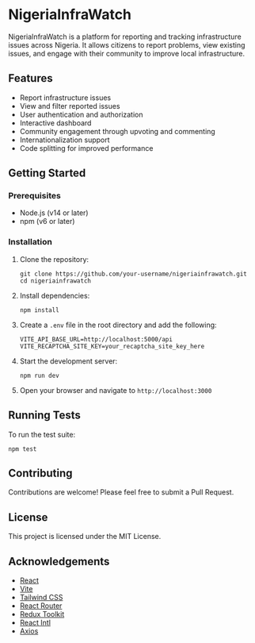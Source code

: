 # NigeriaInfraWatch

NigeriaInfraWatch is a platform for reporting and tracking infrastructure issues across Nigeria. It allows citizens to report problems, view existing issues, and engage with their community to improve local infrastructure.

## Features

- Report infrastructure issues
- View and filter reported issues
- User authentication and authorization
- Interactive dashboard
- Community engagement through upvoting and commenting
- Internationalization support
- Code splitting for improved performance

## Getting Started

### Prerequisites

- Node.js (v14 or later)
- npm (v6 or later)

### Installation

1. Clone the repository:
   ```
   git clone https://github.com/your-username/nigeriainfrawatch.git
   cd nigeriainfrawatch
   ```

2. Install dependencies:
   ```
   npm install
   ```

3. Create a `.env` file in the root directory and add the following:
   ```
   VITE_API_BASE_URL=http://localhost:5000/api
   VITE_RECAPTCHA_SITE_KEY=your_recaptcha_site_key_here
   ```

4. Start the development server:
   ```
   npm run dev
   ```

5. Open your browser and navigate to `http://localhost:3000`

## Running Tests

To run the test suite:

```
npm test
```

## Contributing

Contributions are welcome! Please feel free to submit a Pull Request.

## License

This project is licensed under the MIT License.

## Acknowledgements

- [React](https://reactjs.org/)
- [Vite](https://vitejs.dev/)
- [Tailwind CSS](https://tailwindcss.com/)
- [React Router](https://reactrouter.com/)
- [Redux Toolkit](https://redux-toolkit.js.org/)
- [React Intl](https://formatjs.io/docs/react-intl/)
- [Axios](https://axios-http.com/)